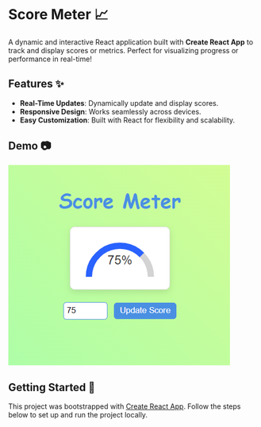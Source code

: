 # Score Meter :chart_with_upwards_trend:

A dynamic and interactive React application built with **Create React App** to track and display scores or metrics. Perfect for visualizing progress or performance in real-time!

## Features :sparkles:

- **Real-Time Updates**: Dynamically update and display scores.
- **Responsive Design**: Works seamlessly across devices.
- **Easy Customization**: Built with React for flexibility and scalability.

## Demo :camera:

![Demo Screenshot](https://github.com/kourosh07/score-meter/blob/main/Screenshot%202024-10-11%20173623.png)

## Getting Started :rocket:

This project was bootstrapped with [Create React App](https://github.com/facebook/create-react-app). Follow the steps below to set up and run the project locally.
